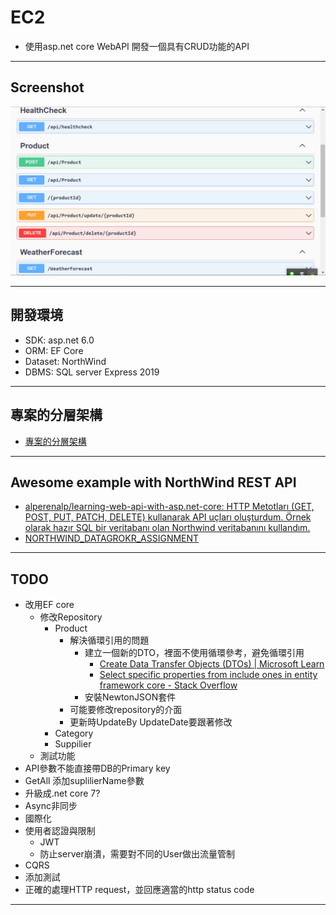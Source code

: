 # EC2 

- 使用asp.net core WebAPI 開發一個具有CRUD功能的API

---

## Screenshot

![Demo](docs/img/DEMO.png)

---

## 開發環境

- SDK: asp.net 6.0
- ORM: EF Core
- Dataset: NorthWind
- DBMS: SQL server Express 2019

---

## 專案的分層架構

- [專案的分層架構](docs/%E5%B0%88%E6%A1%88%E6%9E%B6%E6%A7%8B.md)

---

## Awesome example with NorthWind REST API

- [alperenalp/learning-web-api-with-asp.net-core: HTTP Metotları (GET, POST, PUT, PATCH, DELETE) kullanarak API uçları oluşturdum. Örnek olarak hazır SQL bir veritabanı olan Northwind veritabanını kullandım.](https://github.com/alperenalp/learning-web-api-with-asp.net-core)
- [NORTHWIND_DATAGROKR_ASSIGNMENT](https://documenter.getpostman.com/view/12122001/T1DnidZm#03816d73-4d89-482a-a720-21774204ec75)

---

## TODO

- 改用EF core
  - 修改Repository
    - Product
      - 解決循環引用的問題
        - 建立一個新的DTO，裡面不使用循環參考，避免循環引用
          - [Create Data Transfer Objects (DTOs) | Microsoft Learn](https://learn.microsoft.com/en-us/aspnet/web-api/overview/data/using-web-api-with-entity-framework/part-5)
          - [Select specific properties from include ones in entity framework core - Stack Overflow](https://stackoverflow.com/questions/46476117/select-specific-properties-from-include-ones-in-entity-framework-core)
        - 安裝NewtonJSON套件  
      - 可能要修改repository的介面
      - 更新時UpdateBy UpdateDate要跟著修改
    - Category
    - Suppilier
  - 測試功能
- API參數不能直接帶DB的Primary key
- GetAll 添加suplilierName參數
- 升級成.net core 7?
- Async非同步
- 國際化
- 使用者認證與限制
  - JWT
  - 防止server崩潰，需要對不同的User做出流量管制
- CQRS
- 添加測試
- 正確的處理HTTP request，並回應適當的http status code


---

